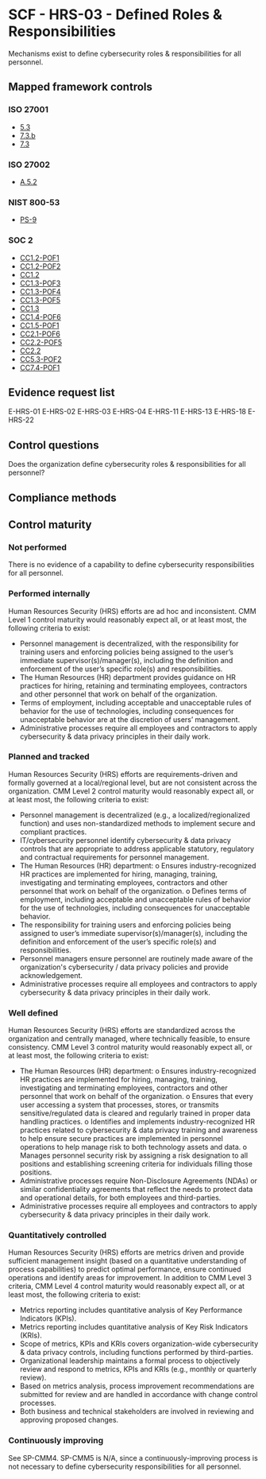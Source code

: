# SCF - HRS-03 - Defined Roles & Responsibilities
Mechanisms exist to define cybersecurity roles & responsibilities for all personnel.
## Mapped framework controls
### ISO 27001
- [5.3](../iso27001/5.md#53)
- [7.3.b](../iso27001/7.md#73b)
- [7.3](../iso27001/7.md#73)

### ISO 27002
- [A.5.2](../iso27002/a-5.md#a52)

### NIST 800-53
- [PS-9](../nist80053/ps-9.md)

### SOC 2
- [CC1.2-POF1](../soc2/cc12-pof1.md)
- [CC1.2-POF2](../soc2/cc12-pof2.md)
- [CC1.2](../soc2/cc12.md)
- [CC1.3-POF3](../soc2/cc13-pof3.md)
- [CC1.3-POF4](../soc2/cc13-pof4.md)
- [CC1.3-POF5](../soc2/cc13-pof5.md)
- [CC1.3](../soc2/cc13.md)
- [CC1.4-POF6](../soc2/cc14-pof6.md)
- [CC1.5-POF1](../soc2/cc15-pof1.md)
- [CC2.1-POF6](../soc2/cc21-pof6.md)
- [CC2.2-POF5](../soc2/cc22-pof5.md)
- [CC2.2](../soc2/cc22.md)
- [CC5.3-POF2](../soc2/cc53-pof2.md)
- [CC7.4-POF1](../soc2/cc74-pof1.md)

## Evidence request list
E-HRS-01
E-HRS-02
E-HRS-03
E-HRS-04
E-HRS-11
E-HRS-13
E-HRS-18
E-HRS-22

## Control questions
Does the organization define cybersecurity roles & responsibilities for all personnel?

## Compliance methods


## Control maturity
### Not performed
There is no evidence of a capability to define cybersecurity responsibilities for all personnel.

### Performed internally
Human Resources Security (HRS) efforts are ad hoc and inconsistent. CMM Level 1 control maturity would reasonably expect all, or at least most, the following criteria to exist:
- Personnel management is decentralized, with the responsibility for training users and enforcing policies being assigned to the user’s immediate supervisor(s)/manager(s), including the definition and enforcement of the user’s specific role(s) and responsibilities.
- The Human Resources (HR) department provides guidance on HR practices for hiring, retaining and terminating employees, contractors and other personnel that work on behalf of the organization.
- Terms of employment, including acceptable and unacceptable rules of behavior for the use of technologies, including consequences for unacceptable behavior are at the discretion of users’ management.
- Administrative processes require all employees and contractors to apply cybersecurity & data privacy principles in their daily work.

### Planned and tracked
Human Resources Security (HRS) efforts are requirements-driven and formally governed at a local/regional level, but are not consistent across the organization. CMM Level 2 control maturity would reasonably expect all, or at least most, the following criteria to exist:
- Personnel management is decentralized (e.g., a localized/regionalized function) and uses non-standardized methods to implement secure and compliant practices.
- IT/cybersecurity personnel identify cybersecurity & data privacy controls that are appropriate to address applicable statutory, regulatory and contractual requirements for personnel management.
- The Human Resources (HR) department:
o	Ensures industry-recognized HR practices are implemented for hiring, managing, training, investigating and terminating employees, contractors and other personnel that work on behalf of the organization.
o	Defines terms of employment, including acceptable and unacceptable rules of behavior for the use of technologies, including consequences for unacceptable behavior.
- The responsibility for training users and enforcing policies being assigned to user’s immediate supervisor(s)/manager(s), including the definition and enforcement of the user’s specific role(s) and responsibilities.
- Personnel managers ensure personnel are routinely made aware of the organization's cybersecurity / data privacy policies and provide acknowledgement.
- Administrative processes require all employees and contractors to apply cybersecurity & data privacy principles in their daily work.

### Well defined
Human Resources Security (HRS) efforts are standardized across the organization and centrally managed, where technically feasible, to ensure consistency. CMM Level 3 control maturity would reasonably expect all, or at least most, the following criteria to exist:
- The Human Resources (HR) department:
o	Ensures industry-recognized HR practices are implemented for hiring, managing, training, investigating and terminating employees, contractors and other personnel that work on behalf of the organization.
o	Ensures that every user accessing a system that processes, stores, or transmits sensitive/regulated data is cleared and regularly trained in proper data handling practices.
o	Identifies and implements industry-recognized HR practices related to cybersecurity & data privacy training and awareness to help ensure secure practices are implemented in personnel operations to help manage risk to both technology assets and data.
o	Manages personnel security risk by assigning a risk designation to all positions and establishing screening criteria for individuals filling those positions.
- Administrative processes require Non-Disclosure Agreements (NDAs) or similar confidentiality agreements that reflect the needs to protect data and operational details, for both employees and third-parties.
- Administrative processes require all employees and contractors to apply cybersecurity & data privacy principles in their daily work.

### Quantitatively controlled
Human Resources Security (HRS) efforts are metrics driven and provide sufficient management insight (based on a quantitative understanding of process capabilities) to predict optimal performance, ensure continued operations and identify areas for improvement. In addition to CMM Level 3 criteria, CMM Level 4 control maturity would reasonably expect all, or at least most, the following criteria to exist:
- Metrics reporting includes quantitative analysis of Key Performance Indicators (KPIs).
- Metrics reporting includes quantitative analysis of Key Risk Indicators (KRIs).
- Scope of metrics, KPIs and KRIs covers organization-wide cybersecurity & data privacy controls, including functions performed by third-parties.
- Organizational leadership maintains a formal process to objectively review and respond to metrics, KPIs and KRIs (e.g., monthly or quarterly review).
- Based on metrics analysis, process improvement recommendations are submitted for review and are handled in accordance with change control processes.
- Both business and technical stakeholders are involved in reviewing and approving proposed changes.

### Continuously improving
See SP-CMM4. SP-CMM5 is N/A, since a continuously-improving process is not necessary to define cybersecurity responsibilities for all personnel.
